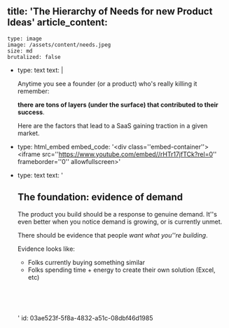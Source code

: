 title: 'The Hierarchy of Needs for new Product Ideas'
article_content:
  -
    type: image
    image: /assets/content/needs.jpeg
    size: md
    brutalized: false
  -
    type: text
    text: |
      <p>Anytime you see a founder (or a product) who's really killing it remember:<b>
      
      there are tons of layers (under the surface) that contributed to their success</b>.
      
      Here are the factors that lead to a SaaS gaining traction in a given market.&nbsp;</p>
  -
    type: html_embed
    embed_code: '<style>.embed-container { position: relative; padding-bottom: 56.25%; height: 0; overflow: hidden; max-width: 100%; } .embed-container iframe, .embed-container object, .embed-container embed { position: absolute; top: 0; left: 0; width: 100%; height: 100%; }</style><div class=''embed-container''><iframe src=''https://www.youtube.com/embed//rHTr17jfTCk?rel=0'' frameborder=''0'' allowfullscreen></iframe></div>'
  -
    type: text
    text: '<h2>The foundation: evidence of demand</h2><p>The product you build should be a response to genuine demand. It''s even better when you notice demand is growing, or is currently unmet.</p><p>There should be evidence that people <i>want what you''re building</i>.</p><p>Evidence looks like:</p><ul><li>Folks currently buying something similar</li><li>Folks spending time + energy to create their own solution (Excel, etc)</li></ul><p><br></p><p><br></p>'
id: 03ae523f-5f8a-4832-a51c-08dbf46d1985
